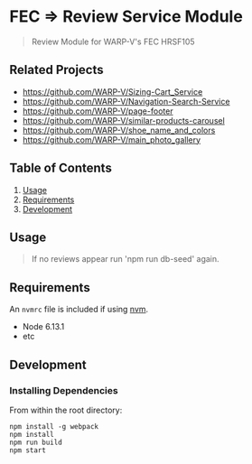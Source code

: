 # FEC => Review Service Module

> Review Module for WARP-V's FEC HRSF105

## Related Projects

  - https://github.com/WARP-V/Sizing-Cart_Service
  - https://github.com/WARP-V/Navigation-Search-Service
  - https://github.com/WARP-V/page-footer
  - https://github.com/WARP-V/similar-products-carousel
  - https://github.com/WARP-V/shoe_name_and_colors
  - https://github.com/WARP-V/main_photo_gallery


## Table of Contents

1. [Usage](#Usage)
1. [Requirements](#requirements)
1. [Development](#development)

## Usage

> If no reviews appear run 'npm run db-seed' again.

## Requirements

An `nvmrc` file is included if using [nvm](https://github.com/creationix/nvm).

- Node 6.13.1
- etc

## Development

### Installing Dependencies

From within the root directory:

```
npm install -g webpack
npm install
npm run build
npm start
```

